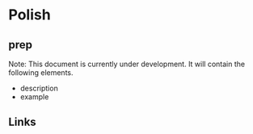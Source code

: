 # Polish

## prep

Note: This document is currently under development. It will contain the following elements.

- description
- example

## Links
